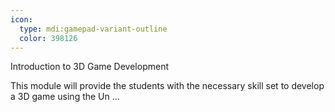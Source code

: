 ```yaml
---
icon:
  type: mdi:gamepad-variant-outline
  color: 398126
---
```


Introduction to 3D Game Development

This module will provide the students with the necessary skill set to develop a 3D game using the Un ... 

